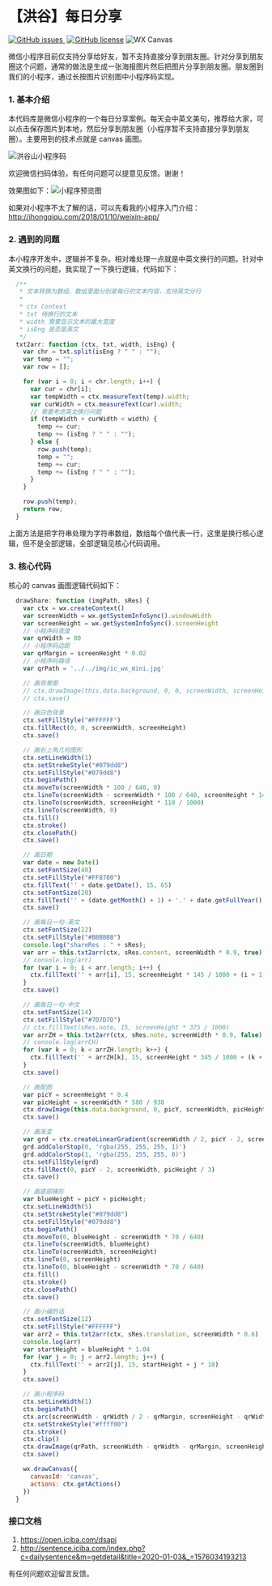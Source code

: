 # 【洪谷】每日分享

[![GitHub issues](https://img.shields.io/github/issues/jingle1267/HelloCodeDev.svg) ](https://github.com/jingle1267/HelloCodeDev/issues)&nbsp;[![GitHub license](https://img.shields.io/github/license/jingle1267/HelloCodeDev.svg)](https://github.com/jingle1267/HelloCodeDev/blob/master/LICENSE)&nbsp;![WX Canvas](https://img.shields.io/badge/wx-canvas-green.svg)

微信小程序目前仅支持分享给好友，暂不支持直接分享到朋友圈。针对分享到朋友圈这个问题，通常的做法是生成一张海报图片然后把图片分享到朋友圈。朋友圈到我们的小程序，通过长按图片识别图中小程序码实现。

### 1. 基本介绍

本代码库是微信小程序的一个每日分享案例。每天会中英文美句，推荐给大家，可以点击保存图片到本地，然后分享到朋友圈（小程序暂不支持直接分享到朋友圈）。主要用到的技术点就是 canvas 画图。

![洪谷山小程序码](doc/gh_4d67d640e67d_430.jpg)

欢迎微信扫码体验，有任何问题可以提意见反馈。谢谢！

效果图如下：![小程序预览图](doc/WechatIMG21163.png)

如果对小程序不太了解的话，可以先看我的小程序入门介绍：http://ihongqiqu.com/2018/01/10/weixin-app/

### 2. 遇到的问题

本小程序开发中，逻辑并不复杂。相对难处理一点就是中英文换行的问题。针对中英文换行的问题，我实现了一下换行逻辑，代码如下：

```javascript
  /**
   * 文本转换为数组，数组里面分别是每行的文本内容，支持英文分行
   * 
   * ctx Context
   * txt 待换行的文本
   * width 需要显示文本的最大宽度
   * isEng 是否是英文
   */
  txt2arr: function (ctx, txt, width, isEng) {
    var chr = txt.split(isEng ? " " : "");
    var temp = "";
    var row = [];

    for (var i = 0; i < chr.length; i++) {
      var cur = chr[i];
      var tempWidth = ctx.measureText(temp).width;
      var curWidth = ctx.measureText(cur).width;
      // 需要考虑英文换行问题
      if (tempWidth + curWidth < width) {
        temp += cur;
        temp += (isEng ? " " : "");
      } else {
        row.push(temp);
        temp = "";
        temp += cur;
        temp += (isEng ? " " : "");
      }
    }

    row.push(temp);
    return row;
  }
```

上面方法是把字符串处理为字符串数组，数组每个值代表一行，这里是换行核心逻辑，但不是全部逻辑，全部逻辑见核心代码调用。

### 3. 核心代码

核心的 canvas 画图逻辑代码如下：

```javascript
  drawShare: function (imgPath, sRes) {
    var ctx = wx.createContext()
    var screenWidth = wx.getSystemInfoSync().windowWidth
    var screenHeight = wx.getSystemInfoSync().screenHeight
    // 小程序码宽度
    var qrWidth = 80
    // 小程序码边距
    var qrMargin = screenHeight * 0.02
    // 小程序码路径
    var qrPath = '../../img/ic_wx_mini.jpg'

    // 画背景图
    // ctx.drawImage(this.data.background, 0, 0, screenWidth, screenHeight - 30)
    // ctx.save()

    // 画白色背景
    ctx.setFillStyle("#FFFFFF")
    ctx.fillRect(0, 0, screenWidth, screenHeight)
    ctx.save()

    // 画右上角几何图形
    ctx.setLineWidth(1)
    ctx.setStrokeStyle("#079dd8")
    ctx.setFillStyle("#079dd8")
    ctx.beginPath()
    ctx.moveTo(screenWidth * 100 / 640, 0)
    ctx.lineTo(screenWidth - screenWidth * 100 / 640, screenHeight * 140 / 1000)
    ctx.lineTo(screenWidth, screenHeight * 110 / 1000)
    ctx.lineTo(screenWidth, 0)
    ctx.fill()
    ctx.stroke()
    ctx.closePath()
    ctx.save()

    // 画日期
    var date = new Date()
    ctx.setFontSize(40)
    ctx.setFillStyle("#FF8700")
    ctx.fillText('' + date.getDate(), 15, 65)
    ctx.setFontSize(20)
    ctx.fillText('' + (date.getMonth() + 1) + '.' + date.getFullYear(), 70, 65)
    ctx.save()

    // 画每日一句-英文
    ctx.setFontSize(22)
    ctx.setFillStyle("#BBBBBB")
    console.log("shareRes : " + sRes);
    var arr = this.txt2arr(ctx, sRes.content, screenWidth * 0.9, true)
    // console.log(arr)
    for (var i = 0; i < arr.length; i++) {
      ctx.fillText('' + arr[i], 15, screenHeight * 145 / 1000 + (i + 1) * 24)
    }
    ctx.save()

    // 画每日一句-中文
    ctx.setFontSize(14)
    ctx.setFillStyle("#7D7D7D")
    // ctx.fillText(sRes.note, 15, screenHeight * 375 / 1000)
    var arrZH = this.txt2arr(ctx, sRes.note, screenWidth * 0.9, false)
    // console.log(arrCH)
    for (var k = 0; k < arrZH.length; k++) {
      ctx.fillText('' + arrZH[k], 15, screenHeight * 345 / 1000 + (k + 1) * 16)
    }
    ctx.save()

    // 画配图
    var picY = screenHeight * 0.4
    var picHeight = screenWidth * 580 / 938
    ctx.drawImage(this.data.background, 0, picY, screenWidth, picHeight)
    ctx.save()

    // 画渐变
    var grd = ctx.createLinearGradient(screenWidth / 2, picY - 2, screenWidth / 2, picY * 1.3);
    grd.addColorStop(0, 'rgba(255, 255, 255, 1)')
    grd.addColorStop(1, 'rgba(255, 255, 255, 0)')
    ctx.setFillStyle(grd)
    ctx.fillRect(0, picY - 2, screenWidth, picHeight / 3)
    ctx.save()

    // 画底部梯形
    var blueHeight = picY + picHeight;
    ctx.setLineWidth(5)
    ctx.setStrokeStyle("#079dd8")
    ctx.setFillStyle("#079dd8")
    ctx.beginPath()
    ctx.moveTo(0, blueHeight - screenWidth * 70 / 640)
    ctx.lineTo(screenWidth, blueHeight)
    ctx.lineTo(screenWidth, screenHeight)
    ctx.lineTo(0, screenHeight)
    ctx.lineTo(0, blueHeight - screenWidth * 70 / 640)
    ctx.fill()
    ctx.stroke()
    ctx.closePath()
    ctx.save()

    // 画小编的话
    ctx.setFontSize(12)
    ctx.setFillStyle("#FFFFFF")
    var arr2 = this.txt2arr(ctx, sRes.translation, screenWidth * 0.6)
    console.log(arr)
    var startHeight = blueHeight * 1.04
    for (var j = 0; j < arr2.length; j++) {
      ctx.fillText('' + arr2[j], 15, startHeight + j * 18)
    }
    ctx.save()

    // 画小程序码
    ctx.setLineWidth(1)
    ctx.beginPath()
    ctx.arc(screenWidth - qrWidth / 2 - qrMargin, screenHeight - qrWidth / 2 - qrMargin, qrWidth / 2, 0, 2 * Math.PI)
    ctx.setStrokeStyle("#ffff00")
    ctx.stroke()
    ctx.clip()
    ctx.drawImage(qrPath, screenWidth - qrWidth - qrMargin, screenHeight - qrWidth - qrMargin, qrWidth, qrWidth)
    ctx.save()

    wx.drawCanvas({
      canvasId: 'canvas',
      actions: ctx.getActions()
    })
  }
```

### 接口文档

1. https://open.iciba.com/dsapi
2. http://sentence.iciba.com/index.php?c=dailysentence&m=getdetail&title=2020-01-03&_=1576034193213


有任何问题欢迎留言反馈。
